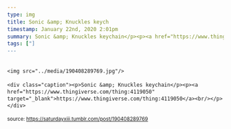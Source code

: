 ```yaml
---
type: img
title: Sonic &amp; Knuckles keych
timestamp: January 22nd, 2020 2:01pm
summary: Sonic &amp; Knuckles keychain</p><p><a href="https://www.thingiverse.com/thing:4119050" target="_blank">https://www.thingiverse.com/thing:4119050</a><b
tags: ["]
---
```


                
                
                
                                                                                        <img src="../media/190408289769.jpg"/>
                                                                                          <div class="caption"><p>Sonic &amp; Knuckles keychain</p><p><a href="https://www.thingiverse.com/thing:4119050" target="_blank">https://www.thingiverse.com/thing:4119050</a><br/></p> </div>
                                    
                
                
                
                
                                
<small>source: https://saturdayxiii.tumblr.com/post/190408289769</small>